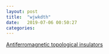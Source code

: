 ```yaml
---
layout: post
title:  "wjwkdth"
date:   2019-07-06 00:50:27
categories: 
---
```










[Antiferromagnetic topological insulators](https://arxiv.org/pdf/1004.1403.pdf)




